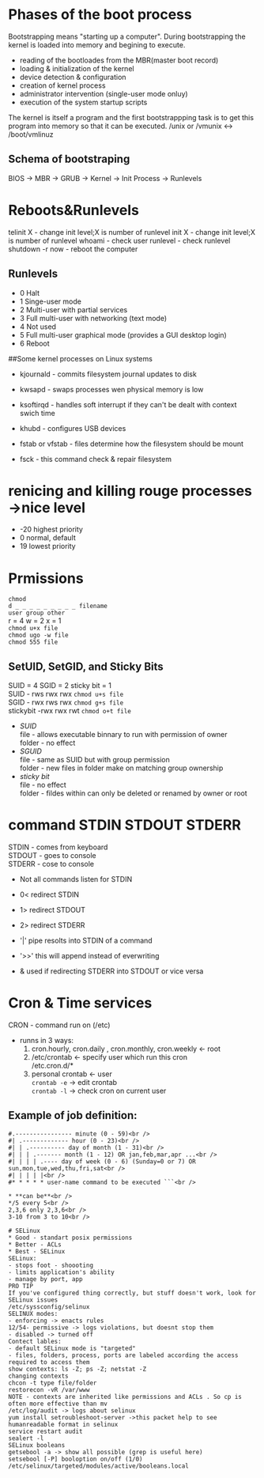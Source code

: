 
# Phases of the boot process
Bootstrapping  means "starting up a computer". During bootstrapping the kernel is loaded into memory and begining to execute.
- reading of the bootloades from the MBR(master boot record)
- loading & initialization of the kernel
- device detection & configuration
- creation of kernel process
- administrator intervention (single-user mode onluy)
- execution of the system startup scripts

The kernel is itself a program and the first bootstrappping task is to get this program into memory so that it can be executed.
/unix or /vmunix <-> /boot/vmlinuz

## Schema of bootstraping
 BIOS -> MBR -> GRUB -> Kernel -> Init Process -> Runlevels
 
# Reboots&Runlevels
 telinit X - change init level;X is number of runlevel 
 init X - change init level;X is number of runlevel
 whoami - check user 
 runlevel - check runlevel
 shutdown -r now - reboot the computer

## Runlevels
- 0 Halt
- 1 Singe-user mode
- 2 Multi-user with partial services
- 3 Full multi-user with networking (text mode)
- 4 Not used
- 5 Full multi-user graphical mode (provides a GUI desktop login)
- 6 Reboot

##Some kernel processes on Linux systems
- kjournald - commits filesystem journal updates to disk
- kwsapd - swaps processes wen physical memory is low
- ksoftirqd - handles soft interrupt if they can't be dealt with context swich time
- khubd - configures USB devices

- fstab or vfstab - files determine how the filesystem should be mount
- fsck - this command check & repair filesystem


# renicing and killing rouge processes ->nice level
* -20 highest priority
* 0 normal, default
* 19 lowest priority

# Prmissions
```chmod```<br />
```d _ _ _ _ _ _ _ _ _ filename ```<br />
```user group other```<br />
r = 4   w = 2  x = 1 <br />
```chmod u+x file``` <br />
```chmod ugo -w file``` <br />
```chmod 555 file``` <br />

## SetUID, SetGID, and Sticky Bits
SUID = 4 SGID = 2 sticky bit = 1 <br />
SUID - rws rwx rwx ```chmod u+s file```<br />
SGID - rwx rws rwx ```chmod g+s file```<br />
stickybit -rwx rwx rwt ```chmod o+t file```<br />


* *SUID*<br />
file - allows executable binnary to run with permission of owner<br />
folder - no effect<br />
* *SGUID*<br />
file - same as SUID but with group permission<br />
folder - new files in folder make on matching group ownership<br />
* *sticky bit*<br />
file - no effect<br />
folder - fildes within can only be deleted or renamed by owner or root<br />

# command **STDIN STDOUT STDERR**
STDIN - comes from keyboard<br />
STDOUT - goes to console<br />
STDERR - cose to console<br />

* Not all commands listen for STDIN

* 0< redirect STDIN <br />
* 1> redirect STDOUT <br />
* 2> redirect STDERR <br />
* '|' pipe resolts into STDIN of a command <br />
* '>>' this will append instead of everwriting <br />
* & used if redirecting STDERR into STDOUT or vice versa <br />

# Cron & Time services <br />
CRON - command run on (/etc)
* runns in 3 ways:<br />
	1. cron.hourly, cron.daily , cron.monthly, cron.weekly <- root<br />
	2. /etc/crontab <- specify user which run this cron<br />
		/etc.cron.d/*<br />
	3. personal crontab <- user<br />
```crontab -e``` -> edit crontab<br />
```crontab -l``` -> check cron on current user<br />

## Example of job definition:<br />
```
#.---------------- minute (0 - 59)<br />
#| .------------- hour (0 - 23)<br />
#| | .---------- day of month (1 - 31)<br />
#| | | .------- month (1 - 12) OR jan,feb,mar,apr ...<br />
#| | | | .---- day of week (0 - 6) (Sunday=0 or 7) OR sun,mon,tue,wed,thu,fri,sat<br />
#| | | | |<br />
#* * * * * user-name command to be executed ```<br />

* **can be**<br />
*/5 every 5<br />
2,3,6 only 2,3,6<br />
3-10 from 3 to 10<br />

# SELinux
* Good - standart posix permissions
* Better - ACLs
* Best - SELinux
SELinux:
- stops foot - shoooting
- limits application's ability
- manage by port, app
PRO TIP
If you've configured thing correctly, but stuff doesn't work, look for SELinux issues
/etc/syssconfig/selinux
SELINUX modes:
- enforcing -> enacts rules
12/54- permissive -> logs violations, but doesnt stop them
- disabled -> turned off
Contect lables:
- default SELinux mode is "targeted"
- files, folders, process, ports are labeled according the access required to access them
show contexts: ls -Z; ps -Z; netstat -Z
changing contexts
chcon -t type file/folder
restorecon -vR /var/www
NOTE - contexts are inherited like permissions and ACLs . So cp is often more effective than mv
/etc/log/audit -> logs about selinux
yum install setroubleshoot-server ->this packet help to see humanreadable format in selinux
service restart audit
sealert -l
SELinux booleans
getsebool -a -> show all possible (grep is useful here)
setsebool [-P] booloption on/off (1/0)
/etc/selinux/targeted/modules/active/booleans.local

